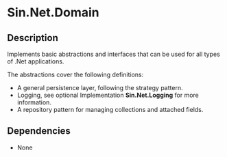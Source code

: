 ﻿# Sin.Net.Domain

## Description

Implements basic abstractions and interfaces that
can be used for all types of .Net applications.

The abstractions cover the following definitions:

 * A general persistence layer, following the strategy pattern.
 * Logging, see optional Implementation **Sin.Net.Logging** for more information.
 * A repository pattern for managing collections and attached fields.
 
## Dependencies

 * None